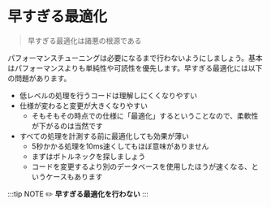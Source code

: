 # 早すぎる最適化
> 早すぎる最適化は諸悪の根源である

パフォーマンスチューニングは必要になるまで行わないようにしましょう。基本はパフォーマンスよりも単純性や可読性を優先します。早すぎる最適化には以下の問題があります。

- 低レベルの処理を行うコードは理解しにくくなりやすい
- 仕様が変わると変更が大きくなりやすい
  - そもそもその時点での仕様に「最適化」するということなので、柔軟性が下がるのは当然です
- すべての処理を計測する前に最適化しても効果が薄い
  - 5秒かかる処理を10ms速くしてもほぼ意味がありません
  - まずはボトルネックを探しましょう
  - コードを変更するより別のデータベースを使用したほうが速くなる、というケースもあります

:::tip NOTE
:pencil2: **早すぎる最適化を行わない**
:::
